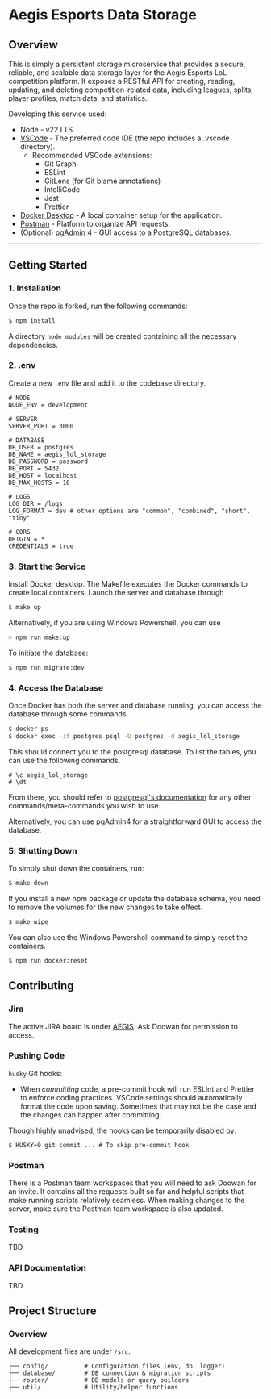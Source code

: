 # Aegis Esports Data Storage

## Overview

This is simply a persistent storage microservice that provides a secure, reliable, and scalable data storage layer for the Aegis Esports LoL competition platform. It exposes a RESTful API for creating, reading, updating, and deleting competition-related data, including leagues, splits, player profiles, match data, and statistics.

Developing this service used:

- Node - v22 LTS
- [VSCode](https://code.visualstudio.com/download) - The preferred code IDE (the repo includes a .vscode directory).
  - Recommended VSCode extensions:
    - Git Graph
    - ESLint
    - GitLens (for Git blame annotations)
    - IntelliCode
    - Jest
    - Prettier
- [Docker Desktop](https://docs.docker.com/desktop/) - A local container setup for the application.
- [Postman](https://www.postman.com/downloads/) - Platform to organize API requests.
- (Optional) [pgAdmin 4](https://www.pgadmin.org/download/pgadmin-4-windows/) - GUI access to a PostgreSQL databases.

---

## Getting Started

### 1. Installation

Once the repo is forked, run the following commands:

```bash
$ npm install
```

A directory `node_modules` will be created containing all the necessary dependencies.

### 2. .env

Create a new `.env` file and add it to the codebase directory.

```
# NODE
NODE_ENV = development

# SERVER
SERVER_PORT = 3000

# DATABASE
DB_USER = postgres
DB_NAME = aegis_lol_storage
DB_PASSWORD = password
DB_PORT = 5432
DB_HOST = localhost
DB_MAX_HOSTS = 10

# LOGS
LOG_DIR = /logs
LOG_FORMAT = dev # other options are "common", "combined", "short", "tiny"

# CORS
ORIGIN = *
CREDENTIALS = true
```

### 3. Start the Service

Install Docker desktop. The Makefile executes the Docker commands to create local containers. Launch the server and database through

```bash
$ make up
```

Alternatively, if you are using Windows Powershell, you can use

```powershell
> npm run make:up
```

To initiate the database:

```
$ npm run migrate:dev
```

### 4. Access the Database

Once Docker has both the server and database running, you can access the database through some commands.

```bash
$ docker ps
$ docker exec -it postgres psql -U postgres -d aegis_lol_storage
```

This should connect you to the postgresql database. To list the tables, you can use the following commands.

```pgsql
# \c aegis_lol_storage
# \dt
```

From there, you should refer to [postgresql's documentation](https://www.postgresql.org/docs/17/app-psql.html) for any other commands/meta-commands you wish to use.

Alternatively, you can use pgAdmin4 for a straightforward GUI to access the database.

### 5. Shutting Down

To simply shut down the containers, run:

```bash
$ make down
```

If you install a new npm package or update the database schema, you need to remove the volumes for the new changes to take effect.

```bash
$ make wipe
```

You can also use the Windows Powershell command to simply reset the containers.

```bash
$ npm run docker:reset
```

## Contributing

### Jira

The active JIRA board is under [AEGIS](https://aegisesports.atlassian.net/jira/software/projects/AEGIS/boards/1/backlog). Ask Doowan for permission to access.

### Pushing Code

`husky` Git hooks:

- When _committing_ code, a pre-commit hook will run ESLint and Prettier to enforce coding practices. VSCode settings should automatically format the code upon saving. Sometimes that may not be the case and the changes can happen after committing.

Though highly unadvised, the hooks can be temporarily disabled by:

```
$ HUSKY=0 git commit ... # To skip pre-commit hook
```

### Postman

There is a Postman team workspaces that you will need to ask Doowan for an invite. It contains all the requests built so far and helpful scripts that make running scripts relatively seamless. When making changes to the server, make sure the Postman team workspace is also updated.

### Testing

TBD

### API Documentation

TBD

## Project Structure

### Overview

All development files are under `/src`.

```
├── config/          # Configuration files (env, db, logger)
├── database/        # DB connection & migration scripts
├── router/          # DB models or query builders
├── util/            # Utility/helper functions
```
